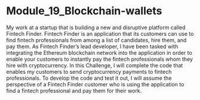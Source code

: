 # Module_19_Blockchain-wallets
My work at a startup that is building a new and disruptive platform called Fintech Finder. 
Fintech Finder is an application that its customers can use to find fintech professionals from among a list of candidates, 
hire them, and pay them. 
As Fintech Finder’s lead developer, I have been tasked with integrating the Ethereum blockchain network into the application in order to enable your customers to instantly pay the fintech professionals whom they hire with cryptocurrency. 
In this Challenge, I will complete the code that enables my customers to send cryptocurrency payments to fintech professionals. To develop the code and test it out, I will assume the perspective of a Fintech Finder customer who is using the application to find a fintech professional and pay them for their work.
